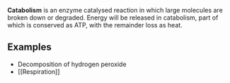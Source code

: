 **Catabolism** is an enzyme catalysed reaction in which large molecules are broken down or degraded. Energy will be released in catabolism, part of which is conserved as ATP, with the remainder loss as heat.

## Examples
- Decomposition of hydrogen peroxide
- [[Respiration]]
